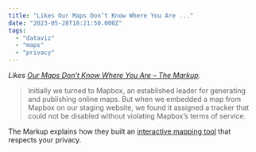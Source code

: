 ```yaml
---
title: "Likes Our Maps Don’t Know Where You Are ..."
date: "2023-05-28T18:21:50.000Z"
tags: 
  - "dataviz"
  - "maps"
  - "privacy"
---
```


_Likes [Our Maps Don’t Know Where You Are – The Markup](https://themarkup.org/hello-world/2023/05/27/our-maps-dont-know-where-you-are)._

> Initially we turned to Mapbox, an established leader for generating and publishing online maps. But when we embedded a map from Mapbox on our staging website, we found it assigned a tracker that could not be disabled without violating Mapbox’s terms of service.

The Markup explains how they built an [interactive mapping tool](https://themarkup.org/hello-world/2023/05/27/our-maps-dont-know-where-you-are) that respects your privacy.
